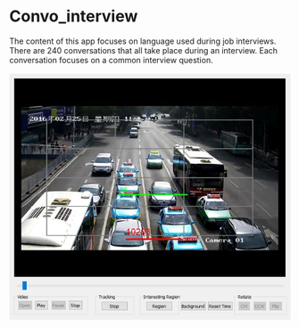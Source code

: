# Convo_interview
The content of this app focuses on language used during job interviews.  There are 240 conversations that all take place during an interview.  Each conversation focuses on a common interview question.  

<img src="car_density.JPG"/>
